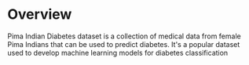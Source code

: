 # Overview
Pima Indian Diabetes dataset is a collection of medical data from female Pima Indians that can be used to predict diabetes. It's a popular dataset used to develop machine learning models for diabetes classification
